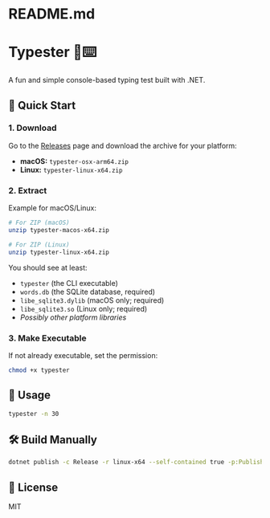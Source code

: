 # README.md
# Typester 🧠⌨️

A fun and simple console-based typing test built with .NET.

## 🚀 Quick Start

### 1. Download

Go to the [Releases](https://github.com/mahdirad82/typester/releases) page and download the archive for your platform:

- **macOS:** `typester-osx-arm64.zip`
- **Linux:** `typester-linux-x64.zip`

### 2. Extract

Example for macOS/Linux:

```sh
# For ZIP (macOS)
unzip typester-macos-x64.zip

# For ZIP (Linux)
unzip typester-linux-x64.zip   
```

You should see at least:

- `typester` (the CLI executable)
- `words.db` (the SQLite database, required)
- `libe_sqlite3.dylib` (macOS only; required)
- `libe_sqlite3.so` (Linux only; required)
- _Possibly other platform libraries_

### 3. Make Executable

If not already executable, set the permission:

```sh
chmod +x typester
```

## 📝 Usage

```bash
typester -n 30
```

## 🛠️ Build Manually

```bash
dotnet publish -c Release -r linux-x64 --self-contained true -p:PublishSingleFile=true
```


## 📄 License
MIT
